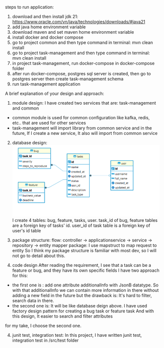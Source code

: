 steps to run application:
1. download and then install jdk 21: https://www.oracle.com/vn/java/technologies/downloads/#java21
2. add java home environment variable
3. download maven and set maven home environment variable
4. install docker and docker compose
5. go to project common and then type command in terminal: mvn clean install
6. go to project task-management and then type command in terminal: mvn clean install
7. in project task-management, run docker-compose in docker-compose folder
8. after run docker-compose, postgres sql server is created, then go to postgres server then create task-management schema
9. run task-management application

A brief explanation of your design and approach:
1. module design:  I have created two services that are: task-management and common
 - common module is used for common configuration like kafka, redis, etc.. that are used for other services
 - task-management will import library from common service
 and in the future, If I create a new service, It also will import from common service
2. database design:
![img.png](img.png)
I create 4 tables: bug, feature, tasks, user.
task_id of bug, feature tables are a foreign key of tasks' id.
user_id of task table is a foreign key of user's id table 

2. package structure:
    flow: controller -> applicationservice -> service -> repository -> entity
    mapper package: I use mapstruct to map request to entity
    So I think my package structure is familiar with most dev, so I will not go to detail about this.
3. code design
After reading the requirement, I see that a task can be a feature or bug, and they have its own specific fields
I have two approach for this:
- the first one is : 
    add one attribute additionalInfo with JsonB datatype. So with that additionalInfo we can contain more information in there without adding a new field in the future
    but the drawback is: It's hard to filter, search data in there.
- the second one is:
    It will be like database deign above.
    I have used factory design pattern for creating a bug task or feature task
    And with this design, It easier to search and filter attributes

for my take, I choose the second one.

4. junit test, integration test:
In this project, I have written junit test, integration test in /src/test folder

